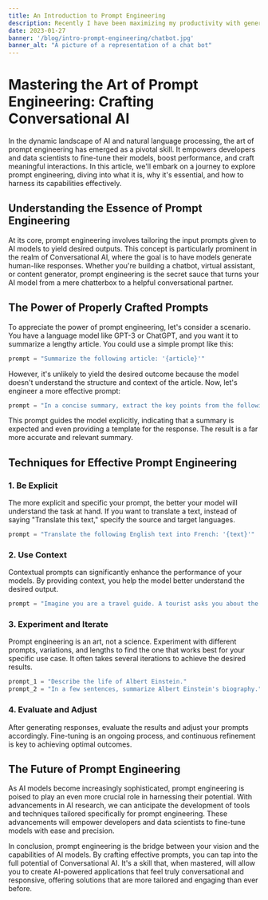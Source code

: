 ```yaml
---
title: An Introduction to Prompt Engineering 
description: Recently I have been maximizing my productivity with generativee AI in a process called Prompt Engineering. This post introduces the subject and provides the necessary context for the reader to grasp the concept and begin their own journey. 
date: 2023-01-27
banner: '/blog/intro-prompt-engineering/chatbot.jpg'
banner_alt: "A picture of a representation of a chat bot"
---
```


# Mastering the Art of Prompt Engineering: Crafting Conversational AI

In the dynamic landscape of AI and natural language processing, the art of prompt engineering has emerged as a pivotal skill. It empowers developers and data scientists to fine-tune their models, boost performance, and craft meaningful interactions. In this article, we'll embark on a journey to explore prompt engineering, diving into what it is, why it's essential, and how to harness its capabilities effectively.

## Understanding the Essence of Prompt Engineering

At its core, prompt engineering involves tailoring the input prompts given to AI models to yield desired outputs. This concept is particularly prominent in the realm of Conversational AI, where the goal is to have models generate human-like responses. Whether you're building a chatbot, virtual assistant, or content generator, prompt engineering is the secret sauce that turns your AI model from a mere chatterbox to a helpful conversational partner.

## The Power of Properly Crafted Prompts

To appreciate the power of prompt engineering, let's consider a scenario. You have a language model like GPT-3 or ChatGPT, and you want it to summarize a lengthy article. You could use a simple prompt like this:

```python
prompt = "Summarize the following article: '{article}'"
```

However, it's unlikely to yield the desired outcome because the model doesn't understand the structure and context of the article. Now, let's engineer a more effective prompt:

```python
prompt = "In a concise summary, extract the key points from the following article: '{article}'"
```

This prompt guides the model explicitly, indicating that a summary is expected and even providing a template for the response. The result is a far more accurate and relevant summary.

## Techniques for Effective Prompt Engineering

### 1. Be Explicit

The more explicit and specific your prompt, the better your model will understand the task at hand. If you want to translate a text, instead of saying "Translate this text," specify the source and target languages.

```python
prompt = "Translate the following English text into French: '{text}'"
```

### 2. Use Context

Contextual prompts can significantly enhance the performance of your models. By providing context, you help the model better understand the desired output.

```python
prompt = "Imagine you are a travel guide. A tourist asks you about the best places to visit in Paris. Provide a detailed response."
```

### 3. Experiment and Iterate

Prompt engineering is an art, not a science. Experiment with different prompts, variations, and lengths to find the one that works best for your specific use case. It often takes several iterations to achieve the desired results.

```python
prompt_1 = "Describe the life of Albert Einstein."
prompt_2 = "In a few sentences, summarize Albert Einstein's biography."
```

### 4. Evaluate and Adjust

After generating responses, evaluate the results and adjust your prompts accordingly. Fine-tuning is an ongoing process, and continuous refinement is key to achieving optimal outcomes.

## The Future of Prompt Engineering

As AI models become increasingly sophisticated, prompt engineering is poised to play an even more crucial role in harnessing their potential. With advancements in AI research, we can anticipate the development of tools and techniques tailored specifically for prompt engineering. These advancements will empower developers and data scientists to fine-tune models with ease and precision.

In conclusion, prompt engineering is the bridge between your vision and the capabilities of AI models. By crafting effective prompts, you can tap into the full potential of Conversational AI. It's a skill that, when mastered, will allow you to create AI-powered applications that feel truly conversational and responsive, offering solutions that are more tailored and engaging than ever before.
